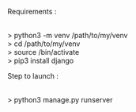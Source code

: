 Requirements :
<p>
<br>> python3 -m venv /path/to/my/venv
<br>> cd /path/to/my/venv
<br>> source /bin/activate
<br>> pip3 install django
</p>

Step to launch :
<p>
<br>> python3 manage.py runserver
</p>
